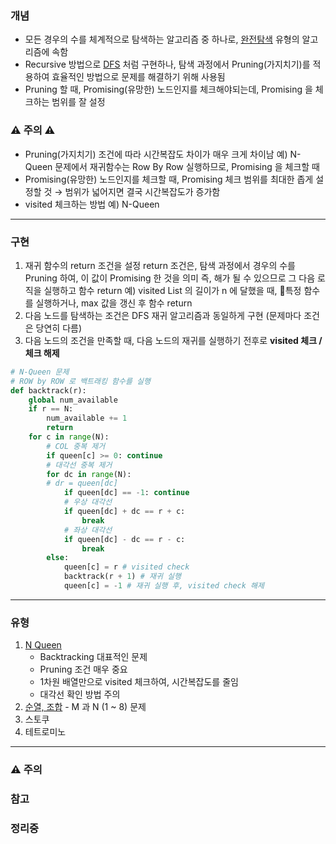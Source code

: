 ### 개념

* 모든 경우의 수를 체계적으로 탐색하는 알고리즘 중 하나로, [완전탐색](wip%20ExhaustiveSearch.md) 유형의 알고리즘에 속함
* Recursive 방법으로 [DFS](DFS.md) 처럼 구현하나, 탐색 과정에서 Pruning(가지치기)를 적용하여 효율적인 방법으로 문제를 해결하기 위해 사용됨
* Pruning 할 때, Promising(유망한) 노드인지를 체크해야되는데, Promising 을 체크하는 범위를 잘 설정 


### ⚠️ 주의 ⚠️

* Pruning(가지치기) 조건에 따라 시간복잡도 차이가 매우 크게 차이남
  예) N-Queen 문제에서 재귀함수는 Row By Row 실행하므로, Promising 을 체크할 때 
* Promising(유망한) 노드인지를 체크할 때, Promising 체크 범위를 최대한 좁게 설정할 것 → 범위가 넓어지면 결국 시간복잡도가 증가함
* visited 체크하는 방법
  예) N-Queen 


---
### 구현

1. 재귀 함수의 return 조건을 설정
   return 조건은, 탐색 과정에서 경우의 수를 Pruning 하여, 이 값이 Promising 한 것을 의미
   즉, 해가 될 수 있으므로 그 다음 로직을 실행하고 함수 return 
   예) visited List 의 길이가 n 에 달했을 때, 특정 함수를 실행하거나, max 값을 갱신 후 함수 return
2. 다음 노드를 탐색하는 조건은 DFS 재귀 알고리즘과 동일하게 구현 (문제마다 조건은 당연히 다름)
3. 다음 노드의 조건을 만족할 때, 다음 노드의 재귀를 실행하기 전후로 **visited 체크 / 체크 해제**

```Python
# N-Queen 문제
# ROW by ROW 로 백트래킹 함수를 실행
def backtrack(r):
	global num_available
	if r == N:
		num_available += 1
		return
	for c in range(N):
		# COL 중복 제거
		if queen[c] >= 0: continue
		# 대각선 중복 제거
		for dc in range(N):
		# dr = queen[dc]
			if queen[dc] == -1: continue
			# 우상 대각선
			if queen[dc] + dc == r + c:
				break
			# 좌상 대각선
			if queen[dc] - dc == r - c:
				break
		else:
			queen[c] = r # visited check
			backtrack(r + 1) # 재귀 실행
			queen[c] = -1 # 재귀 실행 후, visited check 해제
```


---
### 유형

1. [N Queen](https://www.acmicpc.net/problem/9663)
	* Backtracking 대표적인 문제
	* Pruning 조건 매우 중요
	* 1차원 배열만으로 visited 체크하여, 시간복잡도를 줄임
	* 대각선 확인 방법 주의
2. [순열, 조합](Permutations%20and%20Combinations.md) - M 과 N (1 ~ 8) 문제
4. 스토쿠
5. 테트로미노


---
### ⚠️ 주의

### 참고

### 정리중